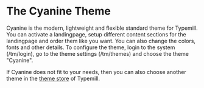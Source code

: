 # The Cyanine Theme

Cyanine is the modern, lightweight and flexible standard theme for Typemill. You can activate a landingpage, setup different content sections for the landingpage and order them like you want. You can also change the colors, fonts and other details. To configure the theme, login to the system (/tm/login), go to the theme settings (/tm/themes) and choose the theme "Cyanine".

If Cyanine does not fit to your needs, then you can also choose another theme in the [theme store](https://themes.typemill.net) of Typemill. 

